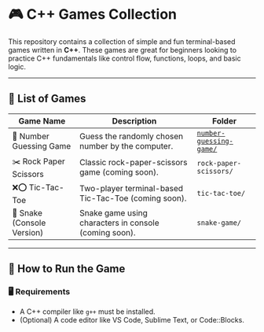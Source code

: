 # 🎮 C++ Games Collection

This repository contains a collection of simple and fun terminal-based games written in **C++**. These games are great for beginners looking to practice C++ fundamentals like control flow, functions, loops, and basic logic.

---

## 🧩 List of Games

| Game Name                  | Description                                      | Folder |
|----------------------------|--------------------------------------------------|--------|
| 🔢 Number Guessing Game     | Guess the randomly chosen number by the computer. | [`number-guessing-game/`](./number-guessing-game) |
| ✂️ Rock Paper Scissors      | Classic rock-paper-scissors game (coming soon).   | `rock-paper-scissors/` |
| ❌⭕ Tic-Tac-Toe             | Two-player terminal-based Tic-Tac-Toe (coming soon). | `tic-tac-toe/` |
| 🐍 Snake (Console Version)  | Snake game using characters in console (coming soon). | `snake-game/` |

---

## 🚀 How to Run the Game

### 🖥 Requirements
- A C++ compiler like `g++` must be installed.
- (Optional) A code editor like VS Code, Sublime Text, or Code::Blocks.
